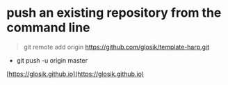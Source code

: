 # push an existing repository from the command line
> git remote add origin https://github.com/glosik/template-harp.git
* git push -u origin master

[https://glosik.github.io](https://glosik.github.io)
